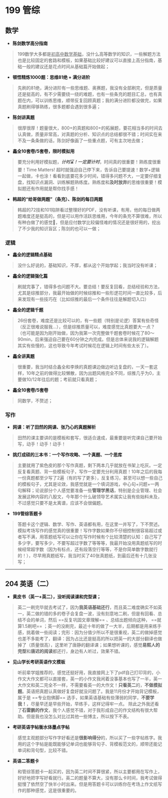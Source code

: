 # 199 管综



## 数学

- **陈剑数学高分指南**
> 199数学大多都是<u>初高中数学基础</u>，没什么高等数学的知识，一些解题方法也是比较固定的套路和模板，如果基础比较好建议可以直接上高分指南，基础一般的建议还是花点时间从基础篇开始做起；
- **顿悟精炼1000题：思维81绝 + 满分进阶**
> 先刷的81绝，满分进阶有一些思维题、奥赛题，我没有全部刷完，但是质量还是挺高的，有不少需要绕一绕的难题，也有一些条充的题目汇总，也有真题在内，可以训练思维，顺带反复回顾真题；我的满分进阶都没做完，如果真题刷得够熟练，很多题都会遇到很多遍；
- **陈剑讲真题**
> 很厚很厚！题量很大，800+的真题和800+的拓展题，要花相当多的时间去认真做，质量非常高，对真题的分析、知识点的总结都很不错；时间实在来不及一条条做的话，陈剑好像画了一些重点题，可有主次地去做；
- **鑫全10套卷/5套卷，限时模拟用**
> 要充分利用好模拟题，***计时⌛️！一定要计时***，时间真的很重要！熟练度很重要！Time Matters! 超时就强迫自己停下来，告诉自己要提速！数学+逻辑一起做，卡也涂！看看到底要花多少时间，错得多问题不大，一定要仔细复盘，找知识点漏洞、训练解题熟练度。熟练度和**及时放弃**的思维很重要！模拟题还有作用就是帮你找手感！
- **韩超的“给哥做两题”（条充）、陈剑的每日两题**
> 韩超的72技和101陷阱看过整理好的PDF，没有听课，有用，他的每日做两题难度还是挺高的，但是可以用作活跃思维用，今年的条充不算很难，所以有种白做了的感觉🤦，但是应付数学比较偏怪难的情况还是很好用的，挖出了不少我的知识盲区；陈剑的也可以一做；
### 逻辑

- **鑫全的逻辑精点基础**
> 没什么好说的，基础知识，不厚，都从这个开始学起；我当时没有听课；
- **鑫全的逻辑强化篇**
> 刷就完事了，错得多也问题不大。要总结！要反复回看，总结经验和方法，尤其是综推部分，我最开始做的时候综推和一些形逻花时间一直比较多，后来发现有一些技巧在（比如综推的最后一个条件往往是解题切入口）
- **鑫全的逻辑千题**
> 26份套卷，难度还是比较可以的，有一些题（特别是论逻）答案有些奇怪（反正很难说服我...），但是综推质量可以，难度感觉比真题要大一点？（也可能是因为刚开始做，因为我第一次完整做千题套卷时候花了80～90min，后来强迫自己要在60分钟之内完成。但是总体来说我的逻辑解题其实有些慢的，这也导致今年考试时候花在逻辑上时间有些太长了）。
- **鑫全讲真题**
> 很重要，我当时结合鑫全和李焕的真题课边做边听边复盘的，一天一套这样，10年之前的做得比较懒散，因为出题风格完全不同，综推几乎为0，主要做10/12年往后的题；考前就只看真题；
- **鑫全10套卷/5套卷**
> 同数学，不赘述；

### 写作
- **网课：听了田然的网课、张乃心的真题解析**
> 田然的课主要讲的是模板和套写，很适合速成，最重要是听完课自己要开始写，动手！动手！动手！
- **挑灯成硕的三本书：一个写作攻略、一个真题、一个思库**
> 主要就用了紫色皮的那个写作真题，剩下两本几乎就放在书架上吃灰。一定反复看真题、背一些模板句子，写作一定要充分利用真题！10年之后的我每一份真题都至少写了2遍（有的写了更多），反复练习，甚至可以想一些自己的模板句子，尤其是论效，我感觉就是一个填词游戏，中心句+问题+一两句解释；论说部分个人感觉要准备一些**管理学黑话**，特别是企业管理、社会发展这种内容的八股文，今年那个什么破领导艺术属实让我有些始料未及，不过感觉只要不是太离谱，应该不会很偏题。
- **199管综答题卡**
> 答题卡这个逻辑、数学、写作、英语都有用，在这里一并写了，下不赘述。模拟考场写作的感觉真的很重要！写作字数如果你不仔细控制很容易超过或者写不满，用答题纸写可以让你在写作时候有个比较清楚的认知：自己写了多少字，要写多少，不要写超过字数了等等等，我最开始没用真题纸写的时候经常超字数（因为有标点，还有段落空行等等，不是你简单数字数就行的！），尽早用真题纸写，我当时买了40张真题纸，到最后还有十几张没写；
-----


## 204 英语（二）
- **黄皮书（英一+英二），没听阅读课和完型课；**
> 英二一刷完毕就去考试了，因为**我英语基础还行**，而且英二难度确实不如英一，英二做的错的多的卷子会复盘一波，没有刻意地二刷，但是有回看、总结不会的单词，然后 ==反复巩固文章理解== 、总结出题倾向这种， ==就算1.5刷吧== ；英一的没刷完，最近十年的做了一大半，后期都是用来练手感，挑着做一些阅读；完形：因为分值少所以不是很重视，英二的做掉感觉也差不多能考了，翻译：因为占比还是挺高的所以把英一的大部分翻译也做掉了（质量很高），这里听了唐静的翻译课；如果想听课的，感觉**易熙人的完型**和**唐迟的阅读**都还行，身边有人听过，效果不错。
- **见山学长考研英语作文模板**
> 听前辈学姐推荐的，感觉还挺好用，我直接网上下了pdf自己打印背的，小作文大作文都可以直接套，英一的小作文我闲着没事基本也写了一半，英一大作文和英二完全不一样，不需要看英一的大作文！**只看英二**的，**不做模拟题**。英语把真题认真做好复盘好就没问题了。我是11月份才开始背记模板，属于是 ==专业抱佛脚== 选手，如果英语基础有些薄弱的同学，**不要学我！**，尽量早还是早些开始，早练手，这样记得牢一点。
> 除此之外我还看了**石雷鹏的作文**，我个人感觉不错，对于我形成自己的作文结构有很大帮助。但是我也没怎么对比过其他一些博主，所以按下不表。
- **考研英语字帖衡水体墨点字帖**
> 感觉主观题部分写作字好看还是**很影响得分**的，所以买了一些字帖练字。我用的这个字帖是能既能够记单词也能够背句子、背模板范文的，顺带还能记单词和背句型，比较不错。
- **英语二答题卡**
> 和管综答题卡一起买的，因为英二时间不算很紧，所以主要都用在写作上，好好地把字写好看就行。英二的题量不算大，没有那么卡时间，我考试做得挺慢了依然空了快半小时出来。但是用答题卡可以训练你在考场上作文纸写作的那种感觉，这是很重要的。

